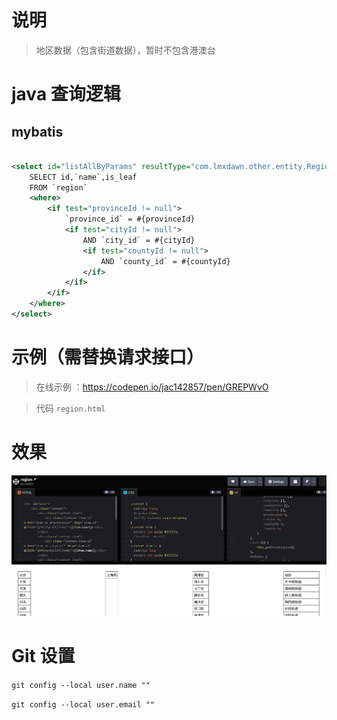 # 说明

> 地区数据（包含街道数据），暂时不包含港澳台


# java 查询逻辑

## mybatis
```xml

<select id="listAllByParams" resultType="com.lmxdawn.other.entity.Region">
    SELECT id,`name`,is_leaf
    FROM `region`
    <where>
        <if test="provinceId != null">
            `province_id` = #{provinceId}
            <if test="cityId != null">
                AND `city_id` = #{cityId}
                <if test="countyId != null">
                    AND `county_id` = #{countyId}
                </if>
            </if>
        </if>
    </where>
</select>

```

# 示例（需替换请求接口）

> 在线示例 ：https://codepen.io/jac142857/pen/GREPWvO
 
>  代码 `region.html`

# 效果

![](./pic/img.png)

# Git 设置

`git config --local user.name ""`

`git config --local user.email ""`
